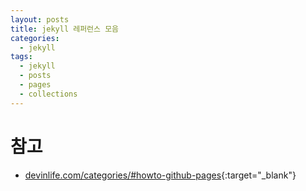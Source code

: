```yaml
---
layout: posts
title: jekyll 레퍼런스 모음
categories: 
  - jekyll
tags: 
  - jekyll
  - posts
  - pages
  - collections
---
```

# 
# 참고
- [devinlife.com/categories/#howto-github-pages](devinlife.com/categories/#howto-github-pages){:target="_blank"}